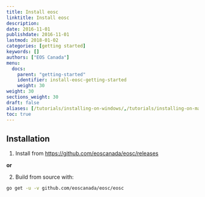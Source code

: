```yaml
---
title: Install eosc
linktitle: Install eosc
description: 
date: 2016-11-01
publishdate: 2016-11-01
lastmod: 2018-01-02
categories: [getting started]
keywords: []
authors: ["EOS Canada"]
menu:
  docs:
    parent: "getting-started"
    identifier: install-eosc-getting-started
    weight: 30
weight: 30
sections_weight: 30
draft: false
aliases: [/tutorials/installing-on-windows/,/tutorials/installing-on-mac/,/overview/installing/,/getting-started/install,/install/]
toc: true
---
```


Installation
------------

1. Install from https://github.com/eoscanada/eosc/releases

**or**

2. Build from source with:

```bash
go get -u -v github.com/eoscanada/eosc/eosc
```
